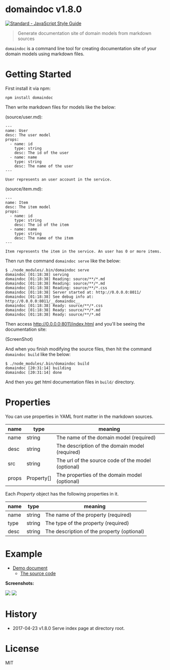 # domaindoc v1.8.0

[![Standard - JavaScript Style Guide](https://img.shields.io/badge/code%20style-standard-brightgreen.svg)](http://standardjs.com/)

> Generate documentation site of domain models from markdown sources

`domaindoc` is a command line tool for creating documentation site of your domain models using markdown files.

# Getting Started

First install it via npm:

    npm install domaindoc

Then write markdown files for models like the below:

(source/user.md):

```
---
name: User
desc: The user model
props:
  - name: id
    type: string
    desc: The id of the user
  - name: name
    type: string
    desc: The name of the user
---

User represents an user account in the service.
```

(source/item.md):

```
---
name: Item
desc: The item model
props:
  - name: id
    type: string
    desc: The id of the item
  - name: name
    type: string
    desc: The name of the item
---

Item represents the item in the service. An user has 0 or more items.
```

Then run the command `domaindoc serve` like the below:

    $ ./node_modules/.bin/domaindoc serve
    domaindoc [01:18:38] serving
    domaindoc [01:18:38] Reading: source/**/*.md
    domaindoc [01:18:38] Reading: source/**/*.md
    domaindoc [01:18:38] Reading: source/**/*.css
    domaindoc [01:18:38] Server started at: http://0.0.0.0:8011/
    domaindoc [01:18:38] See debug info at: http://0.0.0.0:8011/__domaindoc__
    domaindoc [01:18:38] Ready: source/**/*.css
    domaindoc [01:18:38] Ready: source/**/*.md
    domaindoc [01:18:38] Ready: source/**/*.md

Then access http://0.0.0.0:8011/index.html and you'll be seeing the documentation site:

(ScreenShot)

And when you finish modifying the source files, then hit the command `domaindoc build` like the below:

    $ ./node_modules/.bin/domaindoc build
    domaindoc [20:31:14] building
    domaindoc [20:31:14] done

And then you get html documentation files in `build/` directory.

# Properties

You can use properties in YAML front matter in the markdown sources.

name | type | meaning
-----|------|---------
name | string | The name of the domain model (required)
desc | string | The description of the domain model (required)
src  | string | The url of the source code of the model (optional)
props | Property[] | The properties of the domain model (optional)

Each *Property* object has the following properties in it.

name | type | meaning
-----|------|---------
name | string | The name of the property (required)
type | string | The type of the property (required)
desc | string | The description of the property (optional)

# Example

- [Demo document](http://kt3k.github.io/moneybit/)
  - [The source code](https://github.com/kt3k/moneybit/tree/master/packages/moneybit-domain)

**Screenshots:**

<img src="https://kt3k.github.io/domaindoc/media/demo-page.png" />

<img src="https://kt3k.github.io/domaindoc/media/demo-index.png" />

# History

- 2017-04-23   v1.8.0   Serve index page at directory root.

# License

MIT
